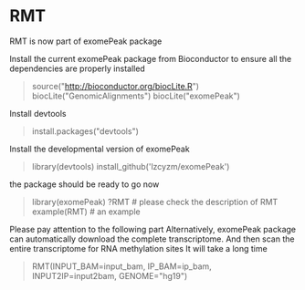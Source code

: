 # RMT
RMT is now part of exomePeak package

Install the current exomePeak package from Bioconductor 
to ensure all the dependencies are properly installed
> source("http://bioconductor.org/biocLite.R")
> biocLite("GenomicAlignments")
> biocLite("exomePeak")

Install devtools
> install.packages("devtools")

Install the developmental version of exomePeak
> library(devtools)
> install_github('lzcyzm/exomePeak')

the package should be ready to go now
> library(exomePeak)
> ?RMT # please check the description of RMT 
> example(RMT) # an example

Please pay attention to the following part
Alternatively, exomePeak package can automatically download the complete transcriptome.
And then scan the entire transcriptome for RNA methylation sites
It will take a long time
>  RMT(INPUT_BAM=input_bam, IP_BAM=ip_bam, INPUT2IP=input2bam, GENOME="hg19")
